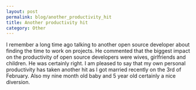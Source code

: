 ```yaml
---
layout: post
permalink: blog/another_productivity_hit
title: Another productivity hit
category: Other
---
```


<p>
I remember a long time ago talking to another open source developer about finding the time to work on projects. He commented that the biggest impact on the productivity of open source developers were wives, girlfriends and children. He was certainly right. I am pleased to say that my own personal productivity has taken another hit as I got married recently on the 3rd of February. Also my nine month old baby and 5 year old certainly a nice diversion.

</p>
